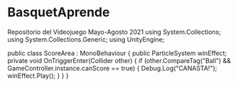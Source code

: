 # BasquetAprende
Repositorio del Videojuego Mayo-Agosto 2021
using System.Collections;
using System.Collections.Generic;
using UnityEngine;

public class ScoreArea : MonoBehaviour
{
   public ParticleSystem winEffect;
   private void OnTriggerEnter(Collider other)
   {
       if (other.CompareTag("Ball") && GameController.instance.canScore == true) 
       {
           Debug.Log("CANASTA!");
           winEffect.Play();
       }
   }
}
